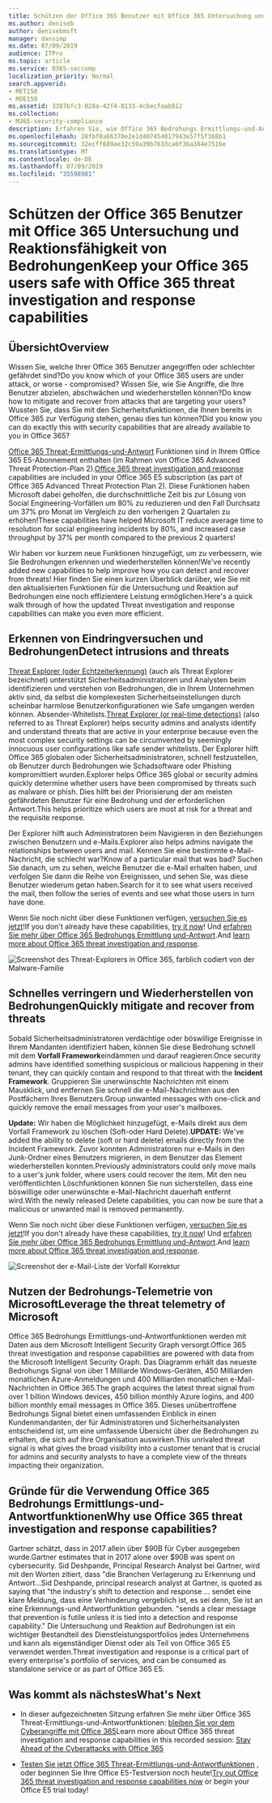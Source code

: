 ```yaml
---
title: Schützen der Office 365 Benutzer mit Office 365 Untersuchung und Reaktionsfähigkeit von Bedrohungen
ms.author: deniseb
author: denisebmsft
manager: dansimp
ms.date: 07/09/2019
audience: ITPro
ms.topic: article
ms.service: O365-seccomp
localization_priority: Normal
search.appverid:
- MET150
- MOE150
ms.assetid: 3387bfc3-028a-42f4-8133-4cbecfaab812
ms.collection:
- M365-security-compliance
description: Erfahren Sie, wie Office 365 Bedrohungs Ermittlungs-und-Antwortfunktionen Ihrer Organisation dabei helfen können, Eindringlinge und Bedrohungen zu erkennen und Bedrohungen schnell zu verringern und wiederherzustellen.
ms.openlocfilehash: 28fbf0a66370e2e1d407454017943e57f5f368b1
ms.sourcegitcommit: 32ecff689ae32c59a39b7633ca0f36a304e7516e
ms.translationtype: MT
ms.contentlocale: de-DE
ms.lasthandoff: 07/09/2019
ms.locfileid: "35598981"
---
```

# <a name="keep-your-office-365-users-safe-with-office-365-threat-investigation-and-response-capabilities"></a><span data-ttu-id="c5c0f-103">Schützen der Office 365 Benutzer mit Office 365 Untersuchung und Reaktionsfähigkeit von Bedrohungen</span><span class="sxs-lookup"><span data-stu-id="c5c0f-103">Keep your Office 365 users safe with Office 365 threat investigation and response capabilities</span></span>

## <a name="overview"></a><span data-ttu-id="c5c0f-104">Übersicht</span><span class="sxs-lookup"><span data-stu-id="c5c0f-104">Overview</span></span>

<span data-ttu-id="c5c0f-105">Wissen Sie, welche Ihrer Office 365 Benutzer angegriffen oder schlechter gefährdet sind?</span><span class="sxs-lookup"><span data-stu-id="c5c0f-105">Do you know which of your Office 365 users are under attack, or worse - compromised?</span></span> <span data-ttu-id="c5c0f-106">Wissen Sie, wie Sie Angriffe, die Ihre Benutzer abzielen, abschwächen und wiederherstellen können?</span><span class="sxs-lookup"><span data-stu-id="c5c0f-106">Do know how to mitigate and recover from attacks that are targeting your users?</span></span> <span data-ttu-id="c5c0f-107">Wussten Sie, dass Sie mit den Sicherheitsfunktionen, die Ihnen bereits in Office 365 zur Verfügung stehen, genau dies tun können?</span><span class="sxs-lookup"><span data-stu-id="c5c0f-107">Did you know you can do exactly this with security capabilities that are already available to you in Office 365?</span></span> 
  
<span data-ttu-id="c5c0f-108">[Office 365 Threat-Ermittlungs-und-Antwort](office-365-ti.md) Funktionen sind in Ihrem Office 365 E5-Abonnement enthalten (im Rahmen von Office 365 Advanced Threat Protection-Plan 2).</span><span class="sxs-lookup"><span data-stu-id="c5c0f-108">[Office 365 threat investigation and response](office-365-ti.md) capabilities are included in your Office 365 E5 subscription (as part of Office 365 Advanced Threat Protection Plan 2).</span></span> <span data-ttu-id="c5c0f-109">Diese Funktionen haben Microsoft dabei geholfen, die durchschnittliche Zeit bis zur Lösung von Social Engineering-Vorfällen um 80% zu reduzieren und den Fall Durchsatz um 37% pro Monat im Vergleich zu den vorherigen 2 Quartalen zu erhöhen!</span><span class="sxs-lookup"><span data-stu-id="c5c0f-109">These capabilities have helped Microsoft IT reduce average time to resolution for social engineering incidents by 80%, and increased case throughput by 37% per month compared to the previous 2 quarters!</span></span> 

<span data-ttu-id="c5c0f-110">Wir haben vor kurzem neue Funktionen hinzugefügt, um zu verbessern, wie Sie Bedrohungen erkennen und wiederherstellen können!</span><span class="sxs-lookup"><span data-stu-id="c5c0f-110">We've recently added new capabilities to help improve how you can detect and recover from threats!</span></span> <span data-ttu-id="c5c0f-111">Hier finden Sie einen kurzen Überblick darüber, wie Sie mit den aktualisierten Funktionen für die Untersuchung und Reaktion auf Bedrohungen eine noch effizientere Leistung ermöglichen.</span><span class="sxs-lookup"><span data-stu-id="c5c0f-111">Here's a quick walk through of how the updated Threat investigation and response capabilities can make you even more efficient.</span></span>
  
## <a name="detect-intrusions-and-threats"></a><span data-ttu-id="c5c0f-112">Erkennen von Eindringversuchen und Bedrohungen</span><span class="sxs-lookup"><span data-stu-id="c5c0f-112">Detect intrusions and threats</span></span>

<span data-ttu-id="c5c0f-113">[Threat Explorer (oder Echtzeiterkennung)](threat-explorer.md) (auch als Threat Explorer bezeichnet) unterstützt Sicherheitsadministratoren und Analysten beim identifizieren und verstehen von Bedrohungen, die in Ihrem Unternehmen aktiv sind, da selbst die komplexesten Sicherheitseinstellungen durch scheinbar harmlose Benutzerkonfigurationen wie Safe umgangen werden können. Absender-Whitelists.</span><span class="sxs-lookup"><span data-stu-id="c5c0f-113">[Threat Explorer (or real-time detections)](threat-explorer.md) (also referred to as Threat Explorer) helps security admins and analysts identify and understand threats that are active in your enterprise because even the most complex security settings can be circumvented by seemingly innocuous user configurations like safe sender whitelists.</span></span> <span data-ttu-id="c5c0f-114">Der Explorer hilft Office 365 globalen oder Sicherheitsadministratoren, schnell festzustellen, ob Benutzer durch Bedrohungen wie Schadsoftware oder Phishing kompromittiert wurden.</span><span class="sxs-lookup"><span data-stu-id="c5c0f-114">Explorer helps Office 365 global or security admins quickly determine whether users have been compromised by threats such as malware or phish.</span></span> <span data-ttu-id="c5c0f-115">Dies hilft bei der Priorisierung der am meisten gefährdeten Benutzer für eine Bedrohung und der erforderlichen Antwort.</span><span class="sxs-lookup"><span data-stu-id="c5c0f-115">This helps prioritize which users are most at risk for a threat and the requisite response.</span></span> 
  
<span data-ttu-id="c5c0f-116">Der Explorer hilft auch Administratoren beim Navigieren in den Beziehungen zwischen Benutzern und e-Mails.</span><span class="sxs-lookup"><span data-stu-id="c5c0f-116">Explorer also helps admins navigate the relationships between users and mail.</span></span> <span data-ttu-id="c5c0f-117">Kennen Sie eine bestimmte e-Mail-Nachricht, die schlecht war?</span><span class="sxs-lookup"><span data-stu-id="c5c0f-117">Know of a particular mail that was bad?</span></span> <span data-ttu-id="c5c0f-118">Suchen Sie danach, um zu sehen, welche Benutzer die e-Mail erhalten haben, und verfolgen Sie dann die Reihe von Ereignissen, und sehen Sie, was diese Benutzer wiederum getan haben.</span><span class="sxs-lookup"><span data-stu-id="c5c0f-118">Search for it to see what users received the mail, then follow the series of events and see what those users in turn have done.</span></span>

<span data-ttu-id="c5c0f-119">Wenn Sie noch nicht über diese Funktionen verfügen, [versuchen Sie es jetzt](https://aka.ms/tryo365threatintel3)!</span><span class="sxs-lookup"><span data-stu-id="c5c0f-119">If you don't already have these capabilities, [try it now](https://aka.ms/tryo365threatintel3)!</span></span> <span data-ttu-id="c5c0f-120">Und [erfahren Sie mehr über Office 365 Bedrohungs Ermittlung und-Antwort](https://aka.ms/readmoreabouto365threatintel).</span><span class="sxs-lookup"><span data-stu-id="c5c0f-120">And [learn more about Office 365 threat investigation and response](https://aka.ms/readmoreabouto365threatintel).</span></span>
  
![Screenshot des Threat-Explorers in Office 365, farblich codiert von der Malware-Familie](media/591338dd-252a-437d-b5f2-87aa42e74b0c.png)
  
## <a name="quickly-mitigate-and-recover-from-threats"></a><span data-ttu-id="c5c0f-122">Schnelles verringern und Wiederherstellen von Bedrohungen</span><span class="sxs-lookup"><span data-stu-id="c5c0f-122">Quickly mitigate and recover from threats</span></span>

<span data-ttu-id="c5c0f-123">Sobald Sicherheitsadministratoren verdächtige oder böswillige Ereignisse in Ihrem Mandanten identifiziert haben, können Sie diese Bedrohung schnell mit dem **Vorfall Framework**eindämmen und darauf reagieren.</span><span class="sxs-lookup"><span data-stu-id="c5c0f-123">Once security admins have identified something suspicious or malicious happening in their tenant, they can quickly contain and respond to that threat with the **Incident Framework**.</span></span> <span data-ttu-id="c5c0f-124">Gruppieren Sie unerwünschte Nachrichten mit einem Mausklick, und entfernen Sie schnell die e-Mail-Nachrichten aus den Postfächern Ihres Benutzers.</span><span class="sxs-lookup"><span data-stu-id="c5c0f-124">Group unwanted messages with one-click and quickly remove the email messages from your user's mailboxes.</span></span> 
  
 <span data-ttu-id="c5c0f-125">**Update:** Wir haben die Möglichkeit hinzugefügt, e-Mails direkt aus dem Vorfall Framework zu löschen (Soft-oder Hard Delete).</span><span class="sxs-lookup"><span data-stu-id="c5c0f-125">**UPDATE:** We've added the ability to delete (soft or hard delete) emails directly from the Incident Framework.</span></span> <span data-ttu-id="c5c0f-126">Zuvor konnten Administratoren nur e-Mails in den Junk-Ordner eines Benutzers migrieren, in dem Benutzer das Element wiederherstellen konnten.</span><span class="sxs-lookup"><span data-stu-id="c5c0f-126">Previously administrators could only move mails to a user's junk folder, where users could recover the item.</span></span> <span data-ttu-id="c5c0f-127">Mit den neu veröffentlichten Löschfunktionen können Sie nun sicherstellen, dass eine böswillige oder unerwünschte e-Mail-Nachricht dauerhaft entfernt wird.</span><span class="sxs-lookup"><span data-stu-id="c5c0f-127">With the newly released Delete capabilities, you can now be sure that a malicious or unwanted mail is removed permanently.</span></span> 
  
<span data-ttu-id="c5c0f-128">Wenn Sie noch nicht über diese Funktionen verfügen, [versuchen Sie es jetzt](https://aka.ms/tryo365threatintel3)!</span><span class="sxs-lookup"><span data-stu-id="c5c0f-128">If you don't already have these capabilities, [try it now](https://aka.ms/tryo365threatintel3)!</span></span> <span data-ttu-id="c5c0f-129">Und [erfahren Sie mehr über Office 365 Bedrohungs Ermittlung und-Antwort](https://aka.ms/readmoreabouto365threatintel).</span><span class="sxs-lookup"><span data-stu-id="c5c0f-129">And [learn more about Office 365 threat investigation and response](https://aka.ms/readmoreabouto365threatintel).</span></span>
  
![Screenshot der e-Mail-Liste der Vorfall Korrektur](media/9d8452d3-d8d2-4b26-81f9-76396e08dd17.png)
  
## <a name="leverage-the-threat-telemetry-of-microsoft"></a><span data-ttu-id="c5c0f-131">Nutzen der Bedrohungs-Telemetrie von Microsoft</span><span class="sxs-lookup"><span data-stu-id="c5c0f-131">Leverage the threat telemetry of Microsoft</span></span>

<span data-ttu-id="c5c0f-132">Office 365 Bedrohungs Ermittlungs-und-Antwortfunktionen werden mit Daten aus dem Microsoft Intelligent Security Graph versorgt.</span><span class="sxs-lookup"><span data-stu-id="c5c0f-132">Office 365 threat investigation and response capabilities are powered with data from the Microsoft Intelligent Security Graph.</span></span> <span data-ttu-id="c5c0f-133">Das Diagramm erhält das neueste Bedrohungs Signal von über 1 Milliarde Windows-Geräten, 450 Milliarden monatlichen Azure-Anmeldungen und 400 Milliarden monatlichen e-Mail-Nachrichten in Office 365.</span><span class="sxs-lookup"><span data-stu-id="c5c0f-133">The graph acquires the latest threat signal from over 1 billion Windows devices, 450 billion monthly Azure logins, and 400 billion monthly email messages in Office 365.</span></span> <span data-ttu-id="c5c0f-134">Dieses unübertroffene Bedrohungs Signal bietet einen umfassenden Einblick in einen Kundenmandanten, der für Administratoren und Sicherheitsanalysten entscheidend ist, um eine umfassende Übersicht über die Bedrohungen zu erhalten, die sich auf Ihre Organisation auswirken.</span><span class="sxs-lookup"><span data-stu-id="c5c0f-134">This unrivaled threat signal is what gives the broad visibility into a customer tenant that is crucial for admins and security analysts to have a complete view of the threats impacting their organization.</span></span> 
  
   
## <a name="why-use-office-365-threat-investigation-and-response-capabilities"></a><span data-ttu-id="c5c0f-135">Gründe für die Verwendung Office 365 Bedrohungs Ermittlungs-und-Antwortfunktionen</span><span class="sxs-lookup"><span data-stu-id="c5c0f-135">Why use Office 365 threat investigation and response capabilities?</span></span>

<span data-ttu-id="c5c0f-136">Gartner schätzt, dass in 2017 allein über $90B für Cyber ausgegeben wurde.</span><span class="sxs-lookup"><span data-stu-id="c5c0f-136">Gartner estimates that in 2017 alone over $90B was spent on cybersecurity.</span></span> <span data-ttu-id="c5c0f-137">Sid Deshpande, Principal Research Analyst bei Gartner, wird mit den Worten zitiert, dass "die Branchen Verlagerung zu Erkennung und Antwort...</span><span class="sxs-lookup"><span data-stu-id="c5c0f-137">Sid Deshpande, principal research analyst at Gartner, is quoted as saying that "the industry's shift to detection and response …</span></span> <span data-ttu-id="c5c0f-138">sendet eine klare Meldung, dass eine Verhinderung vergeblich ist, es sei denn, Sie ist an eine Erkennungs-und Antwortfunktion gebunden. "</span><span class="sxs-lookup"><span data-stu-id="c5c0f-138">sends a clear message that prevention is futile unless it is tied into a detection and response capability."</span></span> <span data-ttu-id="c5c0f-139">Die Untersuchung und Reaktion auf Bedrohungen ist ein wichtiger Bestandteil des Dienstleistungsportfolios jedes Unternehmens und kann als eigenständiger Dienst oder als Teil von Office 365 E5 verwendet werden.</span><span class="sxs-lookup"><span data-stu-id="c5c0f-139">Threat investigation and response is a critical part of every enterprise's portfolio of services, and can be consumed as standalone service or as part of Office 365 E5.</span></span>
  
## <a name="whats-next"></a><span data-ttu-id="c5c0f-140">Was kommt als nächstes</span><span class="sxs-lookup"><span data-stu-id="c5c0f-140">What's Next</span></span>

- <span data-ttu-id="c5c0f-141">In dieser aufgezeichneten Sitzung erfahren Sie mehr über Office 365 Threat-Ermittlungs-und-Antwortfunktionen: [bleiben Sie vor dem Cyberangriffe mit Office 365](https://myignite.microsoft.com/videos/53723)</span><span class="sxs-lookup"><span data-stu-id="c5c0f-141">Learn more about Office 365 threat investigation and response capabilities  in this recorded session: [Stay Ahead of the Cyberattacks with Office 365](https://myignite.microsoft.com/videos/53723)</span></span>
    
- <span data-ttu-id="c5c0f-142">[Testen Sie jetzt Office 365 Threat-Ermittlungs-und-Antwortfunktionen](https://aka.ms/tryo365threatintel3) , oder beginnen Sie Ihre Office E5-Testversion noch heute!</span><span class="sxs-lookup"><span data-stu-id="c5c0f-142">[Try out Office 365 threat investigation and response capabilities now](https://aka.ms/tryo365threatintel3) or begin your Office E5 trial today!</span></span> 
    

